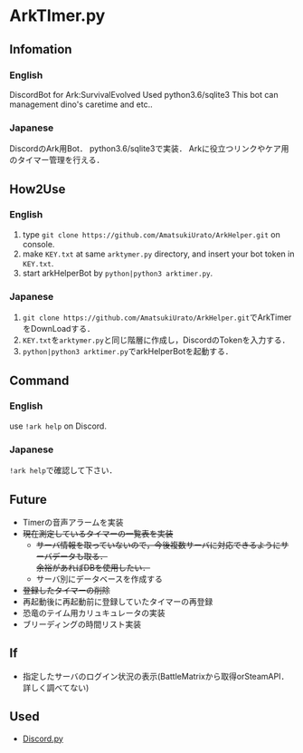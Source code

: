 # ArkTImer.py

## Infomation
### English
DiscordBot for Ark:SurvivalEvolved
Used python3.6/sqlite3
This bot can management dino's caretime and etc..

### Japanese
DiscordのArk用Bot．
python3.6/sqlite3で実装．
Arkに役立つリンクやケア用のタイマー管理を行える．

## How2Use
### English
1. type `git clone https://github.com/AmatsukiUrato/ArkHelper.git` on console.
2. make `KEY.txt` at same `arktymer.py` directory, and insert your bot token in `KEY.txt`.
3. start arkHelperBot by `python|python3 arktimer.py`.

### Japanese
1. `git clone https://github.com/AmatsukiUrato/ArkHelper.git`でArkTimerをDownLoadする．
2. `KEY.txt`を`arktymer.py`と同じ階層に作成し，DiscordのTokenを入力する．
3. `python|python3 arktimer.py`でarkHelperBotを起動する．

## Command
### English
use `!ark help` on Discord.

### Japanese
`!ark help`で確認して下さい．

## Future
- Timerの音声アラームを実装
- ~~現在測定しているタイマーの一覧表を実装~~
    - ~~サーバ情報を取っていないので，今後複数サーバに対応できるようにサーバデータも取る．<br>余裕があればDBを使用したい．~~
    - サーバ別にデータベースを作成する
- ~~登録したタイマーの削除~~
- 再起動後に再起動前に登録していたタイマーの再登録
- 恐竜のテイム用カリュキュレータの実装
- ブリーディングの時間リスト実装

## If
- 指定したサーバのログイン状況の表示(BattleMatrixから取得orSteamAPI．詳しく調べてない)

## Used
- [Discord.py](https://github.com/Rapptz/discord.py)
